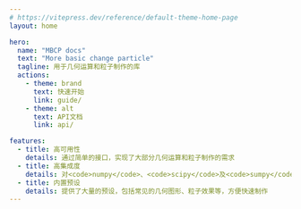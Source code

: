 ```yaml
---
# https://vitepress.dev/reference/default-theme-home-page
layout: home

hero:
  name: "MBCP docs"
  text: "More basic change particle"
  tagline: 用于几何运算和粒子制作的库
  actions:
    - theme: brand
      text: 快速开始
      link: guide/
    - theme: alt
      text: API文档
      link: api/

features:
  - title: 高可用性
    details: 通过简单的接口，实现了大部分几何运算和粒子制作的需求
  - title: 高集成度
    details: 对<code>numpy</code>、<code>scipy</code>及<code>sumpy</code>进行了封装和集成，使脚本编写像使用Geogebra一样简单
  - title: 内置预设
    details: 提供了大量的预设，包括常见的几何图形、粒子效果等，方便快速制作
---
```


